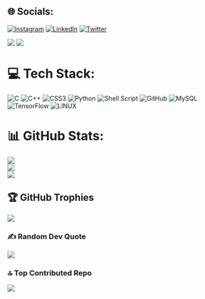 
## 🌐 Socials:
[![Instagram](https://img.shields.io/badge/Instagram-%23E4405F.svg?logo=Instagram&logoColor=white)](https://instagram.com/rakshit9_/) [![LinkedIn](https://img.shields.io/badge/LinkedIn-%230077B5.svg?logo=linkedin&logoColor=white)](https://linkedin.com/in/rakshitgupta9) [![Twitter](https://img.shields.io/badge/Twitter-%231DA1F2.svg?logo=Twitter&logoColor=white)](https://twitter.com/rakshit9_) 

[![](https://visitcount.itsvg.in/api?id=rakshitgupta9&icon=0&color=1)](https://visitcount.itsvg.in)
![](https://komarev.com/ghpvc/?username=rakshitgupta9&color=blue)

# 💻 Tech Stack:
![C](https://img.shields.io/badge/c-%2300599C.svg?style=for-the-badge&logo=c&logoColor=white) ![C++](https://img.shields.io/badge/c++-%2300599C.svg?style=for-the-badge&logo=c%2B%2B&logoColor=white) ![CSS3](https://img.shields.io/badge/css3-%231572B6.svg?style=for-the-badge&logo=css3&logoColor=white) ![Python](https://img.shields.io/badge/python-3670A0?style=for-the-badge&logo=python&logoColor=ffdd54) ![Shell Script](https://img.shields.io/badge/shell_script-%23121011.svg?style=for-the-badge&logo=gnu-bash&logoColor=white) ![GitHub](https://img.shields.io/badge/GitHub-%23121011.svg?style=for-the-badge&logo=github&logoColor=white) ![MySQL](https://img.shields.io/badge/mysql-%2300f.svg?style=for-the-badge&logo=mysql&logoColor=white) ![TensorFlow](https://img.shields.io/badge/TensorFlow-%23FF6F00.svg?style=for-the-badge&logo=TensorFlow&logoColor=white) ![LINUX](https://img.shields.io/badge/Linux-FCC624?style=for-the-badge&logo=linux&logoColor=black)
# 📊 GitHub Stats:
![](https://github-readme-stats.vercel.app/api?username=rakshitgupta9&theme=dark&hide_border=false&include_all_commits=false&count_private=false)<br/>
![](https://github-readme-streak-stats.herokuapp.com/?user=rakshitgupta9&theme=dark&hide_border=false)<br/>
![](https://github-readme-stats.vercel.app/api/top-langs/?username=rakshitgupta9&theme=dark&hide_border=false&include_all_commits=false&count_private=false&layout=compact)

## 🏆 GitHub Trophies
![](https://github-profile-trophy.vercel.app/?username=rakshitgupta9&theme=radical&no-frame=false&no-bg=false&margin-w=4)

### ✍️ Random Dev Quote
![](https://quotes-github-readme.vercel.app/api?type=horizontal&theme=dark)

### 🔝 Top Contributed Repo
![](https://github-contributor-stats.vercel.app/api?username=rakshitgupta9&limit=5&theme=dark&combine_all_yearly_contributions=true)
